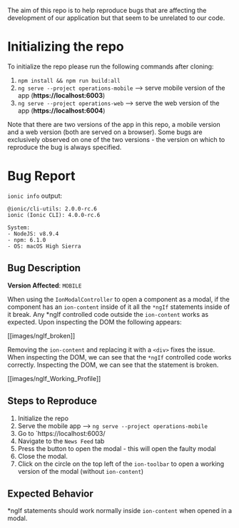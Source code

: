The aim of this repo is to help reproduce bugs that are affecting the development of our application but that seem to be unrelated to our code.

# Initializing the repo

To initialize the repo please run the following commands after cloning:

1. `npm install && npm run build:all`
2. `ng serve --project operations-mobile` --> serve mobile version of the app (**https://localhost:6003**)
3. `ng serve --project operations-web` --> serve the web version of the app (**https://localhost:6004**)

Note that there are two versions of the app in this repo, a mobile version and a web version (both are served on a browser). Some bugs are exclusively observed on one of the two versions - the version on which to reproduce the bug is always specified.


# Bug Report

`ionic info` output:

```
@ionic/cli-utils: 2.0.0-rc.6
ionic (Ionic CLI): 4.0.0-rc.6

System:
- NodeJS: v8.9.4
- npm: 6.1.0
- OS: macOS High Sierra
```


## Bug Description


**Version Affected**: `MOBILE`

When using the `IonModalController` to open a component as a modal, if the component has an `ion-content` inside of it all the `*ngIf` statements inside of it break. Any *ngIf controlled code outside the `ion-content` works as expected. Upon inspecting the DOM the following appears:

[[images/ngIf_broken]]

Removing the `ion-content` and replacing it with a `<div>` fixes the issue. When inspecting the DOM, we can see that the `*ngIf` controlled code works correctly. Inspecting the DOM, we can see that the statement is broken.

[[images/ngIf_Working_Profile]]


## Steps to Reproduce

1. Initialize the repo
2. Serve the mobile app --> `ng serve --project operations-mobile`
3. Go to `https://localhost:6003/
4. Navigate to the `News Feed` tab
5. Press the button to open the modal - this will open the faulty modal
6. Close the modal.
7. Click on the circle on the top left of the `ion-toolbar` to open a working version of the modal (without `ion-content`)


## Expected Behavior

*ngIf statements should work normally inside `ion-content` when opened in a modal.

